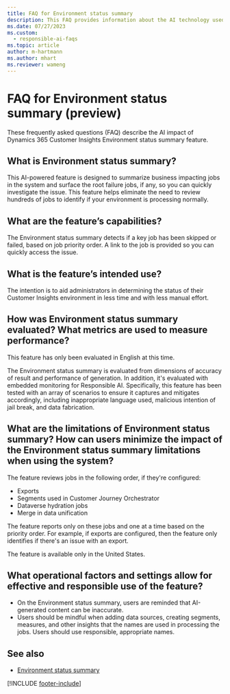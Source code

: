 ```yaml
---
title: FAQ for Environment status summary
description: This FAQ provides information about the AI technology used in Dynamics 365 Customer Insights Environment status summary. It includes key considerations and details about how AI is used, how it was tested and evaluated, and any specific limitations.
ms.date: 07/27/2023
ms.custom: 
  - responsible-ai-faqs
ms.topic: article
author: m-hartmann
ms.author: mhart
ms.reviewer: wameng
---
```


# FAQ for Environment status summary (preview)

These frequently asked questions (FAQ) describe the AI impact of Dynamics 365 Customer Insights Environment status summary feature.

## What is Environment status summary?

This AI-powered feature is designed to summarize business impacting jobs in the system and surface the root failure jobs, if any, so you can quickly investigate the issue. This feature helps eliminate the need to review hundreds of jobs to identify if your environment is processing normally.

## What are the feature’s capabilities?

The Environment status summary detects if a key job has been skipped or failed, based on job priority order. A link to the job is provided so you can quickly access the issue.

## What is the feature’s intended use?

The intention is to aid administrators in determining the status of their Customer Insights environment in less time and with less manual effort.

## How was Environment status summary evaluated? What metrics are used to measure performance?

This feature has only been evaluated in English at this time. 

The Environment status summary is evaluated from dimensions of accuracy of result and performance of generation. In addition, it's evaluated with embedded monitoring for Responsible AI. Specifically, this feature has been tested with an array of scenarios to ensure it captures and mitigates accordingly, including inappropriate language used, malicious intention of jail break, and data fabrication.

## What are the limitations of Environment status summary? How can users minimize the impact of the Environment status summary limitations when using the system?

The feature reviews jobs in the following order, if they're configured:

- Exports
- Segments used in Customer Journey Orchestrator
- Dataverse hydration jobs
- Merge in data unification

The feature reports only on these jobs and one at a time based on the priority order. For example, if exports are configured, then the feature only identifies if there's an issue with an export.

The feature is available only in the United States.

## What operational factors and settings allow for effective and responsible use of the feature?

- On the Environment status summary, users are reminded that AI-generated content can be inaccurate.
- Users should be mindful when adding data sources, creating segments, measures, and other insights that the names are used in processing the jobs. Users should use responsible, appropriate names.

## See also

- [Environment status summary](system.md#environment-status-summary-preview)

[!INCLUDE [footer-include](includes/footer-banner.md)]
